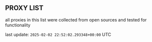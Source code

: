## PROXY LIST

all proxies in this list were collected from open sources and tested for functionality

last update: `2025-02-02 22:52:02.293348+00:00` UTC